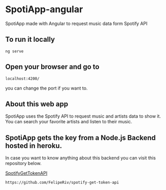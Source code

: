# SpotiApp-angular
SpotiApp made with Angular to request music data form Spotify API

## To run it locally
`````
ng serve
`````

## Open your browser and go to
`````
localhost:4200/
`````
you can change the port if you want to.

## About this web app
SpotiApp uses the Spotify API to request music and artists data to show it.
You can search your favorite artists and listen to their music.

## SpotiApp gets the key from a Node.js Backend hosted in heroku.
In case you want to know anything about this backend you can visit this repository below.

[SpotifyGetTokenAPI](https://github.com/FelipeRiv/spotify-get-token-api)
`````
https://github.com/FelipeRiv/spotify-get-token-api
`````



